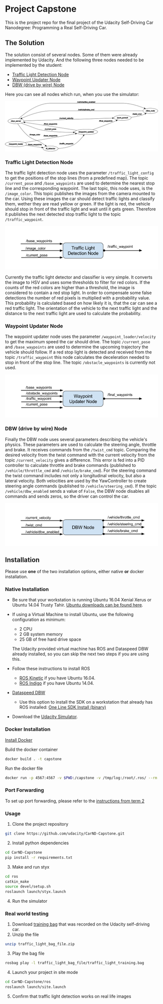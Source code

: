 # Project Capstone

This is the project repo for the final project of the Udacity Self-Driving Car Nanodegree: Programming a Real Self-Driving Car.

## The Solution

The solution consist of several nodes. Some of them were already implemented by Udacity. And the following three nodes needed to be implemented by the student:

- [Traffic Light Detection Node](ros/src/tl_detector/tl_detector.py)
- [Waypoint Updater Node](ros/src/waypoint_updater/waypoint_updater.py)
- [DBW (drive by wire) Node](ros/src/twist_controller/dbw_node.py)

Here you can see all nodes which run, when you use the simulator:

![rosgraph](rosgraph.png)

### Traffic Light Detection Node

The traffic light detection node uses the parameter `/traffic_light_config` to get the positions of the stop lines (from a predefined map). The topic `/current_pose` and `/base_waypoints` are used to determine the nearest stop line and the corresponding waypoint. The last topic, this node uses, is the `/image_color`. This topic publishes the images from the camera mounted to the car. Using these images the car should detect traffic lights and classify them, wether they are read yellow or green. If the light is red, the vehicle should stop in front of the traffic light and wait until it gets green. Therefore it publishes the next detected stop traffic light to the topic `/traffic_waypoint`.

![tl-detector-ros-graph.png](imgs/tl-detector-ros-graph.png)

Currently the traffic light detector and classifier is very simple. It converts the image to HSV and uses some thresholds to filter for red colors. If the counts of the red colors are higher than a threshold, the image is considered to contain a red stop light. In order to compensate some false detections the number of red pixels is multiplied with a probability value. This probability is calculated based on how likely it is, that the car can see a red traffic light. The orientation of the vehicle to the next traffic light and the distance to the next traffic light are used to calculate the probability.

### Waypoint Updater Node

The waypoint updater node uses the parameter `/waypoint_loader/velocity` to get the maximum speed the car should drive. The topic `/current_pose` and `/base_waypoints` are used to determine the upcoming trajectory the vehicle should follow. If a red stop light is detected and received from the topic `/traffic_waypoint` this node calculates the deceleration needed to stop in front of the stop line. The topic `/obstacle_waypoints` is currently not used.

![waypoint-updater-ros-graph.png](imgs/waypoint-updater-ros-graph.png)

### DBW (drive by wire) Node

Finally the DBW node uses several parameters describing the vehicle's physics. These parameters are used to calculate the steering angle, throttle and brake. It receives commands from the `/twist_cmd` topic. Comparing the desired velocity from the twist command with the current velocity from the topic `/current_velocity` gives a difference. This error is fed into a PID controller to calculate throttle and brake commands (published to `/vehicle/throttle_cmd` and `/vehicle/brake_cmd`). For the steering command the twist command includes not only a longitudinal velocity, but also a lateral velocity. Both velocities are used by the YawController to create steering angle commands (published to `/vehicle/steering_cmd`). If the topic `/vehicle/dbw_enabled` sends a value of `False`, the DBW node disables all commands and sends zeros, so the driver can control the car.

![dbw-node-ros-graph.png](imgs/dbw-node-ros-graph.png)

## Installation

Please use **one** of the two installation options, either native **or** docker installation.

### Native Installation

* Be sure that your workstation is running Ubuntu 16.04 Xenial Xerus or Ubuntu 14.04 Trusty Tahir. [Ubuntu downloads can be found here](https://www.ubuntu.com/download/desktop).
* If using a Virtual Machine to install Ubuntu, use the following configuration as minimum:
  * 2 CPU
  * 2 GB system memory
  * 25 GB of free hard drive space

  The Udacity provided virtual machine has ROS and Dataspeed DBW already installed, so you can skip the next two steps if you are using this.

* Follow these instructions to install ROS
  * [ROS Kinetic](http://wiki.ros.org/kinetic/Installation/Ubuntu) if you have Ubuntu 16.04.
  * [ROS Indigo](http://wiki.ros.org/indigo/Installation/Ubuntu) if you have Ubuntu 14.04.
* [Dataspeed DBW](https://bitbucket.org/DataspeedInc/dbw_mkz_ros)
  * Use this option to install the SDK on a workstation that already has ROS installed: [One Line SDK Install (binary)](https://bitbucket.org/DataspeedInc/dbw_mkz_ros/src/81e63fcc335d7b64139d7482017d6a97b405e250/ROS_SETUP.md?fileviewer=file-view-default)
* Download the [Udacity Simulator](https://github.com/udacity/CarND-Capstone/releases).

### Docker Installation
[Install Docker](https://docs.docker.com/engine/installation/)

Build the docker container
```bash
docker build . -t capstone
```

Run the docker file
```bash
docker run -p 4567:4567 -v $PWD:/capstone -v /tmp/log:/root/.ros/ --rm -it capstone
```

### Port Forwarding
To set up port forwarding, please refer to the [instructions from term 2](https://classroom.udacity.com/nanodegrees/nd013/parts/40f38239-66b6-46ec-ae68-03afd8a601c8/modules/0949fca6-b379-42af-a919-ee50aa304e6a/lessons/f758c44c-5e40-4e01-93b5-1a82aa4e044f/concepts/16cf4a78-4fc7-49e1-8621-3450ca938b77)

### Usage

1. Clone the project repository
```bash
git clone https://github.com/udacity/CarND-Capstone.git
```

2. Install python dependencies
```bash
cd CarND-Capstone
pip install -r requirements.txt
```
3. Make and run styx
```bash
cd ros
catkin_make
source devel/setup.sh
roslaunch launch/styx.launch
```
4. Run the simulator

### Real world testing
1. Download [training bag](https://s3-us-west-1.amazonaws.com/udacity-selfdrivingcar/traffic_light_bag_file.zip) that was recorded on the Udacity self-driving car.
2. Unzip the file
```bash
unzip traffic_light_bag_file.zip
```
3. Play the bag file
```bash
rosbag play -l traffic_light_bag_file/traffic_light_training.bag
```
4. Launch your project in site mode
```bash
cd CarND-Capstone/ros
roslaunch launch/site.launch
```
5. Confirm that traffic light detection works on real life images
